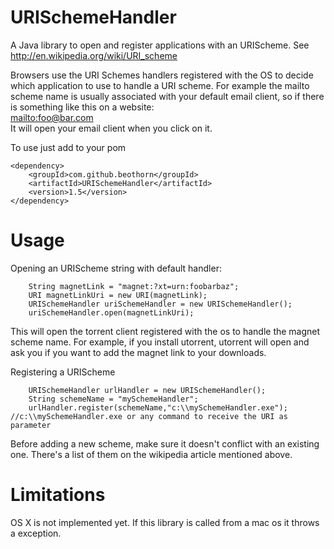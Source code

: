URISchemeHandler
==================

A Java library to open and register applications with an URIScheme. See http://en.wikipedia.org/wiki/URI_scheme

Browsers use the URI Schemes  handlers registered with the OS to decide which application to use to handle a URI scheme. 
For example the mailto scheme name is usually associated with your default email client, so if there is something like this on 
a website:  
<a href="mailto:foo@bar.com">mailto:foo@bar.com</a>  
It will open your email client when you click on it.


To use just add to your pom
```
<dependency>
	<groupId>com.github.beothorn</groupId>  
	<artifactId>URISchemeHandler</artifactId>
	<version>1.5</version>  
</dependency>  
```

Usage
==================

Opening an URIScheme string with default handler:    

```
	String magnetLink = "magnet:?xt=urn:foobarbaz";  
	URI magnetLinkUri = new URI(magnetLink);  
	URISchemeHandler uriSchemeHandler = new URISchemeHandler();  
	uriSchemeHandler.open(magnetLinkUri);
```

This will open the torrent client registered with the os to handle the magnet scheme name. 
For example, if you install utorrent, utorrent will open and ask you if you want to add the magnet link to your downloads.  

Registering a URIScheme    

```
	URISchemeHandler urlHandler = new URISchemeHandler();  
	String schemeName = "mySchemeHandler";  
	urlHandler.register(schemeName,"c:\\mySchemeHandler.exe");  //c:\\mySchemeHandler.exe or any command to receive the URI as parameter
```

Before adding a new scheme, make sure it doesn't conflict with an existing one. There's a list of them on the wikipedia article mentioned above.


Limitations
==================  
OS X is not implemented yet. If this library is called from a mac os it throws a exception.
